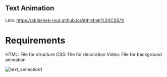  ## Text Animation

Link: https://abhishek-rout.github.io/Abhishek%20CSS/1/

 # Requirements
 
 HTML: File for structure
 CSS: File for decoration
 Video: File for background animation

![text_animation1](https://user-images.githubusercontent.com/64718836/88929843-4bfdaf00-d298-11ea-9184-f71c4b24cd42.png)

